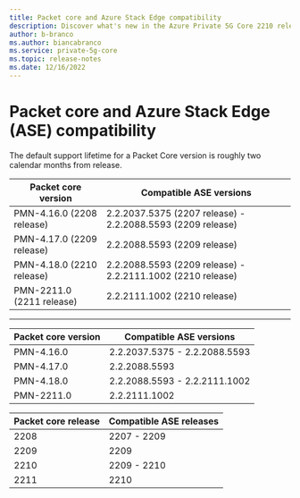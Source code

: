 ```yaml
---
title: Packet core and Azure Stack Edge compatibility
description: Discover what's new in the Azure Private 5G Core 2210 release
author: b-branco
ms.author: biancabranco
ms.service: private-5g-core
ms.topic: release-notes
ms.date: 12/16/2022
---
```


# Packet core and Azure Stack Edge (ASE) compatibility

The default support lifetime for a Packet Core version is roughly two calendar months from release.

| Packet core version  | Compatible ASE versions  |
|-----|-----|
| PMN-4.16.0 (2208 release) | 2.2.2037.5375 (2207 release) - 2.2.2088.5593 (2209 release)  |
| PMN-4.17.0 (2209 release) | 2.2.2088.5593 (2209 release)  |
| PMN-4.18.0 (2210 release) | 2.2.2088.5593 (2209 release) - 2.2.2111.1002 (2210 release)  |
| PMN-2211.0 (2211 release) | 2.2.2111.1002 (2210 release)  |

---

| Packet core version  | Compatible ASE versions  |
|-----|-----|
| PMN-4.16.0 | 2.2.2037.5375 - 2.2.2088.5593  |
| PMN-4.17.0 | 2.2.2088.5593  |
| PMN-4.18.0 | 2.2.2088.5593 - 2.2.2111.1002  |
| PMN-2211.0 | 2.2.2111.1002  |

| Packet core release  | Compatible ASE releases  |
|-----|-----|
| 2208 | 2207 - 2209  |
| 2209 | 2209  |
| 2210 | 2209 - 2210  |
| 2211 | 2210  |
